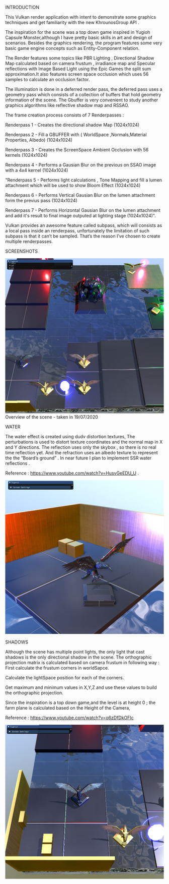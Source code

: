 INTRODUCTION

This Vulkan render application with intent to demonstrate some graphics techniques  and  get familiarity with the new KhrounosGroup API .

The inspiration for the scene was a top down game inspired in Yugioh Capsule Monster,although I have pretty basic skills in art and design of scenarios. Besides the graphics rendering, the program features some very basic game engine concepts such as Entity-Component relation.

The Render features some topics like PBR Lighting , Directional Shadow Map calculated based on camera frustum , irradiance map and Specular reflections  with Image Based Light using the Epic Games the split sum approximation.It also features screen space occlusion which uses 56 samples to calculate an occlusion factor. 

The illumination is done in  a deferred render pass, the deferred pass uses a geometry pass which consists of a collection of buffers that hold geometry information of the scene. The Gbuffer is very convenient  to study another graphics algorithms like reflective shadow map and RSSAO. 

The frame creation process consists of 7 Renderpasses : 

Renderpass 1  - Creates the directional shadow Map (1024x1024)

Renderpass 2  - Fill a GBUFFER with ( WorldSpace ,Normals,Material Properties, Albedo)  (1024x1024)

Renderpass 3  - Creates the ScreenSpace Ambient Occlusion with 56 kernels  (1024x1024)

Renderpass 4  - Performs a Gausian Blur on the previous on SSAO image with a 4x4 kernel (1024x1024)

"Renderpass 5  - Performs light calculations , Tone Mapping and fill a lumen attachment which will be used to show Bloom Effect (1024x1024)

Renderpass 6  - Performs  Vertical Gausian Blur on the lumen attachment form the previus pass (1024x1024)

Renderpass 7  - Performs  Horizontal Gausian Blur on the lumen attachment and add it's result to final image outputed at lighting stage (1024x1024)".


Vulkan provides an awesome feature called subpass, which will consists as a local pass inside an renderpass,  unfortunately the limitation of such subpass is that it can’t be sampled. That’s the reason I’ve chosen to create multiple renderpasses.  











SCREENSHOTS


![](Tugevus/Aplication/s3.JPG)
Overview of the scene - taken in 19/07/2020


WATER

The water effect is created using dudv distortion textures, The perturbations is used to distort texture coordinates and the normal map in X and Y directions. The reflection uses only the skybox , so there is no real time reflection yet. And the refraction uses an albedo texture to represent the the “Board’s ground” . In near future I plan to implement SSR water reflections .

Reference : https://www.youtube.com/watch?v=HusvGeEDU_U .









![](Tugevus/Aplication/s2.JPG)



SHADOWS

Although the scene has multiple point lights, the only light that cast shadows is the only directional shadow in the scene. The orthographic  projection matrix is calculated based on camera frustum in following way :
First calculate the frustum corners in worldSapce. 

Calculate the lightSpace position for each of the corners.

Get maximum and minimum values in X,Y,Z and use these values to build the orthographic projection.

Since the inspiration is a top down game,and the level is at height 0 ; the farm plane is calculated based on the Height of the Camera,


Reference : https://www.youtube.com/watch?v=o6zDfDkOFIc


![](Tugevus/Aplication/s1.JPG)





